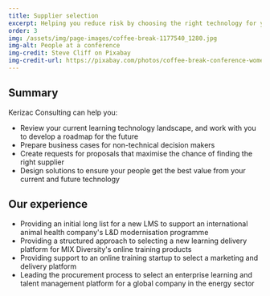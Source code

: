```yaml
---
title: Supplier selection
excerpt: Helping you reduce risk by choosing the right technology for your needs
order: 3
img: /assets/img/page-images/coffee-break-1177540_1280.jpg
img-alt: People at a conference
img-credit: Steve Cliff on Pixabay
img-credit-url: https://pixabay.com/photos/coffee-break-conference-women-1177540/
---
```

## Summary

Kerizac Consulting can help you:

- Review your current learning technology landscape, and work with you to develop a roadmap for the future
- Prepare business cases for non-technical decision makers
- Create requests for proposals that maximise the chance of finding the right supplier
- Design solutions to ensure your people get the best value from your current and future technology

## Our experience

- Providing an initial long list for a new LMS to support an international animal health company's L&D modernisation programme
- Providing a structured approach to selecting a new learning delivery platform for MIX Diversity's online training products
- Providing support to an online training startup to select a marketing and delivery platform
- Leading the procurement process to select an enterprise learning and talent management platform for a global company in the energy sector